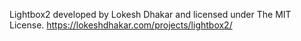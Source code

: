 Lightbox2 developed by Lokesh Dhakar and licensed under The MIT License.
https://lokeshdhakar.com/projects/lightbox2/
